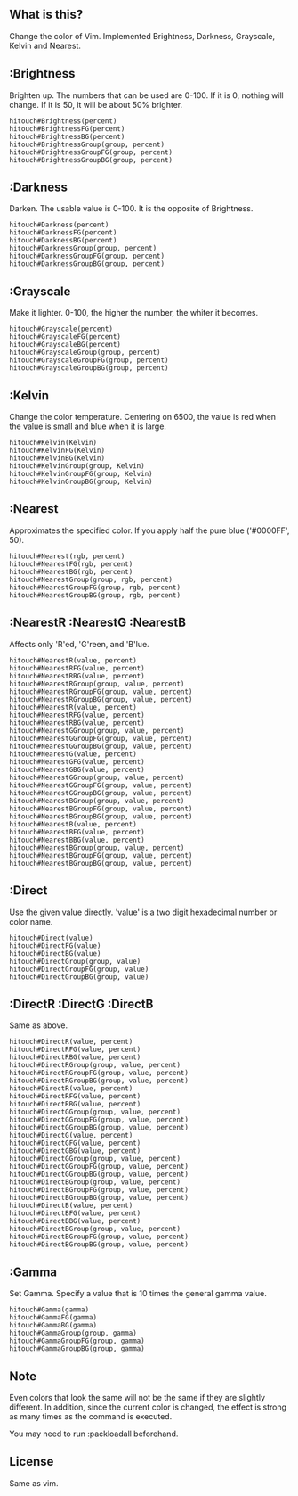 ## What is this? ##
Change the color of Vim. Implemented Brightness, Darkness, Grayscale, Kelvin and Nearest.

## :Brightness ##
Brighten up. The numbers that can be used are 0-100. If it is 0, nothing will change. If it is 50, it will be about 50% brighter.
```
hitouch#Brightness(percent)
hitouch#BrightnessFG(percent)
hitouch#BrightnessBG(percent)
hitouch#BrightnessGroup(group, percent)
hitouch#BrightnessGroupFG(group, percent)
hitouch#BrightnessGroupBG(group, percent)
```

## :Darkness ##
Darken. The usable value is 0-100. It is the opposite of Brightness.
```
hitouch#Darkness(percent)
hitouch#DarknessFG(percent)
hitouch#DarknessBG(percent)
hitouch#DarknessGroup(group, percent)
hitouch#DarknessGroupFG(group, percent)
hitouch#DarknessGroupBG(group, percent)
```

## :Grayscale ##
Make it lighter. 0-100, the higher the number, the whiter it becomes.
```
hitouch#Grayscale(percent)
hitouch#GrayscaleFG(percent)
hitouch#GrayscaleBG(percent)
hitouch#GrayscaleGroup(group, percent)
hitouch#GrayscaleGroupFG(group, percent)
hitouch#GrayscaleGroupBG(group, percent)
```

## :Kelvin ##
Change the color temperature. Centering on 6500, the value is red when the value is small and blue when it is large.
```
hitouch#Kelvin(Kelvin)
hitouch#KelvinFG(Kelvin)
hitouch#KelvinBG(Kelvin)
hitouch#KelvinGroup(group, Kelvin)
hitouch#KelvinGroupFG(group, Kelvin)
hitouch#KelvinGroupBG(group, Kelvin)
```

## :Nearest ##
Approximates the specified color. If you apply half the pure blue ('#0000FF', 50).
```
hitouch#Nearest(rgb, percent)
hitouch#NearestFG(rgb, percent)
hitouch#NearestBG(rgb, percent)
hitouch#NearestGroup(group, rgb, percent)
hitouch#NearestGroupFG(group, rgb, percent)
hitouch#NearestGroupBG(group, rgb, percent)
```

## :NearestR :NearestG :NearestB ##
Affects only 'R'ed, 'G'reen, and 'B'lue.
```
hitouch#NearestR(value, percent)
hitouch#NearestRFG(value, percent)
hitouch#NearestRBG(value, percent)
hitouch#NearestRGroup(group, value, percent)
hitouch#NearestRGroupFG(group, value, percent)
hitouch#NearestRGroupBG(group, value, percent)
hitouch#NearestR(value, percent)
hitouch#NearestRFG(value, percent)
hitouch#NearestRBG(value, percent)
hitouch#NearestGGroup(group, value, percent)
hitouch#NearestGGroupFG(group, value, percent)
hitouch#NearestGGroupBG(group, value, percent)
hitouch#NearestG(value, percent)
hitouch#NearestGFG(value, percent)
hitouch#NearestGBG(value, percent)
hitouch#NearestGGroup(group, value, percent)
hitouch#NearestGGroupFG(group, value, percent)
hitouch#NearestGGroupBG(group, value, percent)
hitouch#NearestBGroup(group, value, percent)
hitouch#NearestBGroupFG(group, value, percent)
hitouch#NearestBGroupBG(group, value, percent)
hitouch#NearestB(value, percent)
hitouch#NearestBFG(value, percent)
hitouch#NearestBBG(value, percent)
hitouch#NearestBGroup(group, value, percent)
hitouch#NearestBGroupFG(group, value, percent)
hitouch#NearestBGroupBG(group, value, percent)
```

## :Direct ##
Use the given value directly. 'value' is a two digit hexadecimal number or color name.
```
hitouch#Direct(value)
hitouch#DirectFG(value)
hitouch#DirectBG(value)
hitouch#DirectGroup(group, value)
hitouch#DirectGroupFG(group, value)
hitouch#DirectGroupBG(group, value)
```

## :DirectR :DirectG :DirectB ##
Same as above.
```
hitouch#DirectR(value, percent)
hitouch#DirectRFG(value, percent)
hitouch#DirectRBG(value, percent)
hitouch#DirectRGroup(group, value, percent)
hitouch#DirectRGroupFG(group, value, percent)
hitouch#DirectRGroupBG(group, value, percent)
hitouch#DirectR(value, percent)
hitouch#DirectRFG(value, percent)
hitouch#DirectRBG(value, percent)
hitouch#DirectGGroup(group, value, percent)
hitouch#DirectGGroupFG(group, value, percent)
hitouch#DirectGGroupBG(group, value, percent)
hitouch#DirectG(value, percent)
hitouch#DirectGFG(value, percent)
hitouch#DirectGBG(value, percent)
hitouch#DirectGGroup(group, value, percent)
hitouch#DirectGGroupFG(group, value, percent)
hitouch#DirectGGroupBG(group, value, percent)
hitouch#DirectBGroup(group, value, percent)
hitouch#DirectBGroupFG(group, value, percent)
hitouch#DirectBGroupBG(group, value, percent)
hitouch#DirectB(value, percent)
hitouch#DirectBFG(value, percent)
hitouch#DirectBBG(value, percent)
hitouch#DirectBGroup(group, value, percent)
hitouch#DirectBGroupFG(group, value, percent)
hitouch#DirectBGroupBG(group, value, percent)
```

## :Gamma ##
Set Gamma. Specify a value that is 10 times the general gamma value.
```
hitouch#Gamma(gamma)
hitouch#GammaFG(gamma)
hitouch#GammaBG(gamma)
hitouch#GammaGroup(group, gamma)
hitouch#GammaGroupFG(group, gamma)
hitouch#GammaGroupBG(group, gamma)
```

## Note ##
Even colors that look the same will not be the same if they are slightly different. In addition, since the current color is changed, the effect is strong as many times as the command is executed.

You may need to run :packloadall beforehand.

## License ##
Same as vim.
